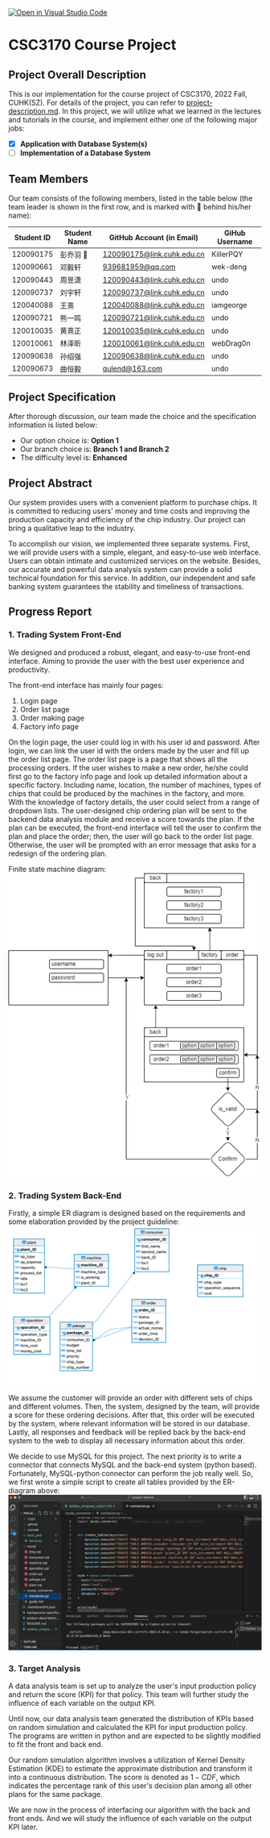 [![Open in Visual Studio Code](https://classroom.github.com/assets/open-in-vscode-c66648af7eb3fe8bc4f294546bfd86ef473780cde1dea487d3c4ff354943c9ae.svg)](https://classroom.github.com/online_ide?assignment_repo_id=9431947&assignment_repo_type=AssignmentRepo)
# CSC3170 Course Project

## Project Overall Description

This is our implementation for the course project of CSC3170, 2022 Fall, CUHK(SZ). For details of the project, you can refer to [project-description.md](project-description.md). In this project, we will utilize what we learned in the lectures and tutorials in the course, and implement either one of the following major jobs:

<!-- Please fill in "x" to replace the blank space between "[]" to tick the todo item; it's ticked on the first one by default. -->

- [x] **Application with Database System(s)**
- [ ] **Implementation of a Database System**

## Team Members

Our team consists of the following members, listed in the table below (the team leader is shown in the first row, and is marked with 🚩 behind his/her name):

<!-- change the info below to be the real case -->

| Student ID | Student Name | GitHub Account (in Email) | GiHub Username |
| ---------- | ------------ | ------------------------- | -------------- |
| 120090175  | 彭乔羽 🚩    | 120090175@link.cuhk.edu.cn  | KillerPQY |
| 120090661  | 邓毅轩         | 939681959@qq.com           | wek-deng |
| 120090443  | 周昱潇         | 120090443@link.cuhk.edu.cn            |undo|
| 120090737  | 刘宇轩         | 120090737@link.cuhk.edu.cn            |undo|
| 120040088  | 王熹           | 120040088@link.cuhk.edu.cn            |iamgeorge|
| 120090721  | 熊一鸣         | 120090721@link.cuhk.edu.cn            |undo|
| 120010035  | 黄熹正         | 120010035@link.cuhk.edu.cn            |undo|
| 120010061  | 林泽昕         | 120010061@link.cuhk.edu.cn            |webDrag0n|
| 120090638  | 孙绍强         | 120090638@link.cuhk.edu.cn            |undo|
| 120090673  | 曲恒毅         | qulend@163.com            |undo|

## Project Specification

<!-- You should remove the terms/sentence that is not necessary considering your option/branch/difficulty choice -->

After thorough discussion, our team made the choice and the specification information is listed below:

- Our option choice is: **Option 1**
- Our branch choice is: **Branch 1 and Branch 2**
- The difficulty level is: **Enhanced**


## Project Abstract

<!-- TODO -->
Our system provides users with a convenient platform to purchase chips. It is committed to reducing users' money and time costs and improving the production capacity and efficiency of the chip industry. Our project can bring a qualitative leap to the industry.

To accomplish our vision, we implemented three separate systems. First, we will provide users with a simple, elegant, and easy-to-use web interface. Users can obtain intimate and customized services on the website. Besides, our accurate and powerful data analysis system can provide a solid technical foundation for this service. In addition, our independent and safe banking system guarantees the stability and timeliness of transactions.

## Progress Report

### 1. Trading System Front-End

We designed and produced a robust, elegant, and easy-to-use front-end interface. Aiming to provide the user with the best user experience and productivity.

The front-end interface has mainly four pages:

1.	Login page
2.	Order list page
3.	Order making page
4.	Factory info page

On the login page, the user could log in with his user id and password. After login, we can link the user id with the orders made by the user and fill up the order list page. The order list page is a page that shows all the processing orders. If the user wishes to make a new order, he/she could first go to the factory info page and look up detailed information about a specific factory. Including name, location, the number of machines, types of chips that could be produced by the machines in the factory, and more. With the knowledge of factory details, the user could select from a range of dropdown lists. The user-designed chip ordering plan will be sent to the backend data analysis module and receive a score towards the plan. If the plan can be executed, the front-end interface will tell the user to confirm the plan and place the order; then, the user will go back to the order list page. Otherwise, the user will be prompted with an error message that asks for a redesign of the ordering plan.

Finite state machine diagram:
<img src="res/machine_diagram.png" alt="machine_diagram.png"  />

### 2. Trading System Back-End

Firstly, a simple ER diagram is designed based on the requirements and some elaboration provided by the project guideline:
![er_diagram.png](res/er_diagram.png)

We assume the customer will provide an order with different sets of chips and different volumes. Then, the system, designed by the team, will provide a score for these ordering decisions. After that, this order will be executed by the system, where relevant information will be stored in our database. Lastly, all responses and feedback will be replied back by the back-end system to the web to display all necessary information about this order.

We decide to use MySQL for this project. The next priority is to write a connector that connects MySQL and the back-end system (python based). Fortunately, MySQL-python connector can perform the job really well. So, we first wrote a simple script to create all tables provided by the ER-diagram above:
<img src="res/er_diagram_code.png" alt="er_diagram_code.png" style="zoom:80%;" />

### 3. Target Analysis

A data analysis team is set up to analyze the user's input production policy and return the score (KPI) for that policy. This team will further study the influence of each variable on the output KPI.

Until now, our data analysis team generated the distribution of KPIs based on random simulation and calculated the KPI for input production policy. The programs are written in python and are expected to be slightly modified to fit the front and back end. 

Our random simulation algorithm involves a  utilization of Kernel Density Estimation (KDE) to estimate the approximate distribution and transform it into a continuous distribution. The score is denoted as $1 - CDF$, which indicates the percentage rank of this user's decision plan among all other plans for the same package.

We are now in the process of interfacing our algorithm with the back and front ends. And we will study the influence of each variable on the output KPI later.
